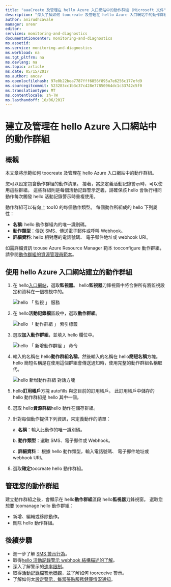 ```yaml
---
title: "aaaCreate 及管理在 hello Azure 入口網站中的動作群組 |Microsoft 文件"
description: "深入了解如何 toocreate 及管理在 hello Azure 入口網站中的動作群組。"
author: anirudhcavale
manager: orenr
editor: 
services: monitoring-and-diagnostics
documentationcenter: monitoring-and-diagnostics
ms.assetid: 
ms.service: monitoring-and-diagnostics
ms.workload: na
ms.tgt_pltfrm: na
ms.devlang: na
ms.topic: article
ms.date: 05/15/2017
ms.author: ancav
ms.openlocfilehash: 97e0b22bea7787fff6856f895a7e6256c177efd9
ms.sourcegitcommit: 523283cc1b3c37c428e77850964dc1c33742c5f0
ms.translationtype: MT
ms.contentlocale: zh-TW
ms.lasthandoff: 10/06/2017
---
```

# <a name="create-and-manage-action-groups-in-hello-azure-portal"></a>建立及管理在 hello Azure 入口網站中的動作群組
## <a name="overview"></a>概觀 ##
本文章將示範如何 toocreate 及管理在 hello Azure 入口網站中的動作群組。

您可以設定包含動作群組的動作清單。 接著，當您定義活動記錄警示時，可以使用這些群組。 這些群組則是每個活動記錄警示定義，請確保該 hello 會執行相同動作每次觸發 hello 活動記錄警示時重複使用。

動作群組可以有向上 too10 的每個動作類型。 每個動作所組成的 hello 下列屬性：

* **名稱**: hello 動作群組內的唯一識別碼。  
* **動作類型**：傳送 SMS、傳送電子郵件或呼叫 Webhook。  
* **詳細資料**: hello 相對應的電話號碼、 電子郵件地址或 webhook URI。

如需詳細資訊 toouse Azure Resource Manager 範本 tooconfigure 動作群組，請參閱[動作群組的資源管理員範本](monitoring-create-action-group-with-resource-manager-template.md)。

## <a name="create-an-action-group-by-using-hello-azure-portal"></a>使用 hello Azure 入口網站建立的動作群組 ##
1. 在 hello[入口網站](https://portal.azure.com)，選取**監視器**。 hello**監視器**刀鋒視窗中將合併所有將監視設定和資料在一個檢視中的。

    ![hello 「 監視 」 服務](./media/monitoring-action-groups/home-monitor.png)
2. 在 hello**活動記錄檔**區段中，選取**動作群組**。

    ![hello 「 動作群組 」 索引標籤](./media/monitoring-action-groups/action-groups-blade.png)
3. 選取**加入動作群組**，並填入 hello 欄位中。

    ![hello 「 新增動作群組 」 命令](./media/monitoring-action-groups/add-action-group.png)
4. 輸入的名稱在 hello**動作群組名稱**，然後輸入的名稱在 hello**簡短名稱**方塊。 hello 簡短名稱是在使用這個群組會傳送通知時，使用完整的動作群組名稱取代。

      ![hello 新增動作群組 對話方塊](./media/monitoring-action-groups/action-group-define.png)

5. hello**訂用帳戶**方塊 autofills 與您目前的訂用帳戶。 此訂用帳戶中儲存的 hello 動作群組是 hello 其中一個。

6. 選取 hello**資源群組**hello 動作在儲存群組。

7. 針對每個動作提供下列資訊，來定義動作的清單：

    a. **名稱**：輸入此動作的唯一識別碼。

    b. **動作類型**：選取 SMS、電子郵件或 Webhook。

    c. **詳細資料**： 根據 hello 動作類型，輸入電話號碼、 電子郵件地址或 webhook URI。

8. 選取**確定**toocreate hello 動作群組。

## <a name="manage-your-action-groups"></a>管理您的動作群組 ##
建立動作群組之後，會顯示在 hello**動作群組**區段 hello**監視器**刀鋒視窗。 選取您想要 toomanage hello 動作群組：

* 新增、編輯或移除動作。
* 刪除 hello 動作群組。

## <a name="next-steps"></a>後續步驟 ##
* 進一步了解 [SMS 警示行為](monitoring-sms-alert-behavior.md)。  
* 取得[hello 活動記錄警示 webhook 結構描述的了解](monitoring-activity-log-alerts-webhook.md)。  
* 深入了解警示的[速率限制](monitoring-alerts-rate-limiting.md)。 
* 取得[活動記錄檔警示概觀](monitoring-overview-alerts.md)，並了解如何 tooreceive 警示。  
* 了解如何太[設定警示，每當張貼服務健康情況通知](monitoring-activity-log-alerts-on-service-notifications.md)。
